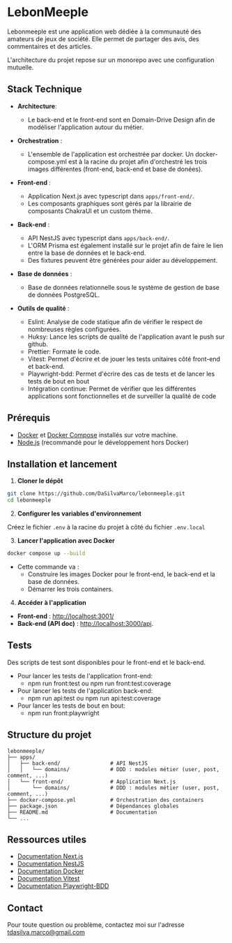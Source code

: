 # LebonMeeple

Lebonmeeple est une application web dédiée à la communauté des amateurs de jeux de société.
Elle permet de partager des avis, des commentaires et des articles.

L'architecture du projet repose sur un monorepo avec une configuration mutuelle.

## Stack Technique

- **Architecture**:
  - Le back-end et le front-end sont en Domain-Drive Design afin de modéliser l'application autour du métier.

- **Orchestration** :
    - L'ensemble de l'application est orchestrée par docker. Un docker-compose.yml est à la racine du projet afin d'orchestré les trois images différentes (front-end, back-end et base de donées).

- **Front-end** :
  - Application Next.js avec typescript dans `apps/front-end/`.
  - Les composants graphiques sont gérés par la librairie de composants ChakraUI et un custom thème.

- **Back-end** :
    - API NestJS avec typescript dans `apps/back-end/`.
    - L'ORM Prisma est également installé sur le projet afin de faire le lien entre la base de données et le back-end.
    - Des fixtures peuvent être générées pour aider au développement.

- **Base de données** : 
  - Base de données relationnelle sous le système de gestion de base de données PostgreSQL.

- **Outils de qualité** :
  - Eslint: Analyse de code statique afin de vérifier le respect de nombreuses règles configurées.
  - Huksy: Lance les scripts de qualité de l'application avant le push sur github.
  - Prettier: Formate le code.
  - Vitest: Permet d'écrire et de jouer les tests unitaires côté front-end et back-end.
  - Playwright-bdd: Permet d'écrire des cas de tests et de lancer les tests de bout en bout
  - Intégration continue: Permet de vérifier que les différentes applications sont fonctionnelles et de surveiller la qualité de code

## Prérequis

- [Docker](https://www.docker.com/get-started) et [Docker Compose](https://docs.docker.com/compose/install/) installés sur votre machine.
- [Node.js](https://nodejs.org/) (recommandé pour le développement hors Docker)

## Installation et lancement

1. **Cloner le dépôt**

```bash
git clone https://github.com/DaSilvaMarco/lebonmeeple.git
cd lebonmeeple
```

2. **Configurer les variables d'environnement**

Créez le fichier `.env` à la racine du projet à côté du fichier `.env.local`

3. **Lancer l'application avec Docker**

```bash
docker compose up --build
```

- Cette commande va :
  - Construire les images Docker pour le front-end, le back-end et la base de données.
  - Démarrer les trois containers.

4. **Accéder à l'application**

- **Front-end** : [http://localhost:3001/](http://localhost:3001/)
- **Back-end (API doc)** : [http://localhost:3000/api](http://localhost:3000/api).

## Tests

Des scripts de test sont disponibles pour le front-end et le back-end.
- Pour lancer les tests de l'application front-end:
  - npm run front:test ou npm run front:test:coverage
- Pour lancer les tests de l'application back-end:
  - npm run api:test ou npm run api:test:coverage
- Pour lancer les tests de bout en bout:
  - npm run front:playwright

## Structure du projet

```
lebonmeeple/
├── apps/
│   ├── back-end/                # API NestJS
│   │   └── domains/             # DDD : modules métier (user, post, comment, ...)
│   └── front-end/               # Application Next.js
│       └── domains/             # DDD : modules métier (user, post, comment, ...)
├── docker-compose.yml           # Orchestration des containers
├── package.json                 # Dépendances globales
├── README.md                    # Documentation
└── ...
```

## Ressources utiles

 - [Documentation Next.js](https://nextjs.org/docs)
 - [Documentation NestJS](https://docs.nestjs.com/)
 - [Documentation Docker](https://docs.docker.com/)
 - [Documentation Vitest](https://vitest.dev/guide/)
 - [Documentation Playwright-BDD](https://playwright.dev/docs/test-bdd)

## Contact

Pour toute question ou problème, contactez moi sur l'adresse tdasilva.marco@gmail.com